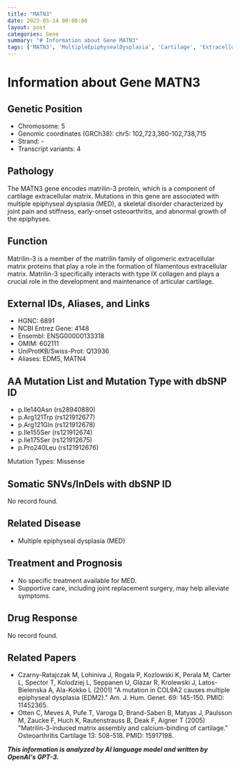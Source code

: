 ```yaml
---
title: "MATN3"
date: 2023-05-14 00:00:00
layout: post
categories: Gene
summary: "# Information about Gene MATN3"
tags: ['MATN3', 'MultipleEpiphysealDysplasia', 'Cartilage', 'ExtracellularMatrix', 'MissenseMutation', 'OMIM', 'UniProtKB', 'SupportiveCare']
---
```


# Information about Gene MATN3

## Genetic Position
- Chromosome: 5
- Genomic coordinates (GRCh38): chr5: 102,723,360-102,738,715
- Strand: -
- Transcript variants: 4

## Pathology
The MATN3 gene encodes matrilin-3 protein, which is a component of cartilage extracellular matrix. Mutations in this gene are associated with multiple epiphyseal dysplasia (MED), a skeletal disorder characterized by joint pain and stiffness, early-onset osteoarthritis, and abnormal growth of the epiphyses.

## Function
Matrilin-3 is a member of the matrilin family of oligomeric extracellular matrix proteins that play a role in the formation of filamentous extracellular matrix. Matrilin-3 specifically interacts with type IX collagen and plays a crucial role in the development and maintenance of articular cartilage.

## External IDs, Aliases, and Links
- HGNC: 6891
- NCBI Entrez Gene: 4148
- Ensembl: ENSG00000133318
- OMIM: 602111
- UniProtKB/Swiss-Prot: Q13936
- Aliases: EDM5, MATN4

## AA Mutation List and Mutation Type with dbSNP ID
- p.Ile140Asn (rs28940880)
- p.Arg121Trp (rs121912677)
- p.Arg121Gln (rs121912678)
- p.Ile155Ser (rs121912674)
- p.Ile175Ser (rs121912675)
- p.Pro240Leu (rs121912676)

Mutation Types: Missense

## Somatic SNVs/InDels with dbSNP ID
No record found.

## Related Disease
- Multiple epiphyseal dysplasia (MED) 

## Treatment and Prognosis
- No specific treatment available for MED.
- Supportive care, including joint replacement surgery, may help alleviate symptoms.

## Drug Response
No record found.

## Related Papers
- Czarny-Ratajczak M, Lohiniva J, Rogala P, Kozlowski K, Perala M, Carter L, Spector T, Kolodziej L, Seppanen U, Glazar R, Krolewski J, Latos-Bielenska A, Ala-Kokko L (2001) "A mutation in COL9A2 causes multiple epiphyseal dysplasia (EDM2)." Am. J. Hum. Genet. 69: 145-150. PMID: 11452365.
- Otten C, Meves A, Pufe T, Varoga D, Brand-Saberi B, Matyas J, Paulsson M, Zaucke F, Huch K, Rautenstrauss B, Deak F, Aigner T (2005) "Matrilin-3-induced matrix assembly and calcium-binding of cartilage." Osteoarthritis Cartilage 13: 508-518. PMID: 15917198.

**_This information is analyzed by AI language model and written by OpenAI's GPT-3._**